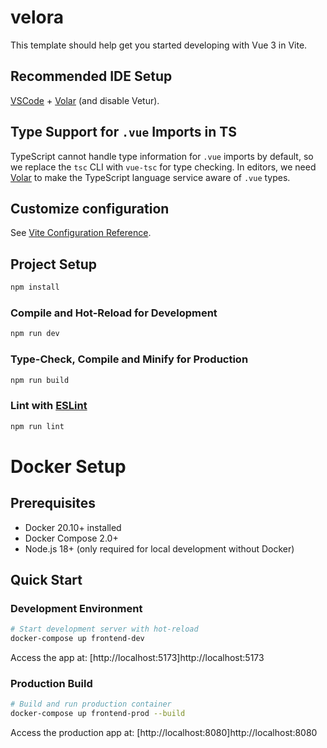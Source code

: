 # velora

This template should help get you started developing with Vue 3 in Vite.

## Recommended IDE Setup

[VSCode](https://code.visualstudio.com/) + [Volar](https://marketplace.visualstudio.com/items?itemName=Vue.volar) (and disable Vetur).

## Type Support for `.vue` Imports in TS

TypeScript cannot handle type information for `.vue` imports by default, so we replace the `tsc` CLI with `vue-tsc` for type checking. In editors, we need [Volar](https://marketplace.visualstudio.com/items?itemName=Vue.volar) to make the TypeScript language service aware of `.vue` types.

## Customize configuration

See [Vite Configuration Reference](https://vite.dev/config/).

## Project Setup

```sh
npm install
```

### Compile and Hot-Reload for Development

```sh
npm run dev
```

### Type-Check, Compile and Minify for Production

```sh
npm run build
```

### Lint with [ESLint](https://eslint.org/)

```sh
npm run lint
```

# Docker Setup

## Prerequisites

- Docker 20.10+ installed
- Docker Compose 2.0+
- Node.js 18+ (only required for local development without Docker)

## Quick Start

### Development Environment

```bash
# Start development server with hot-reload
docker-compose up frontend-dev
```

Access the app at: [http://localhost:5173]http://localhost:5173

### Production Build

```bash
# Build and run production container
docker-compose up frontend-prod --build
```

Access the production app at: [http://localhost:8080]http://localhost:8080

